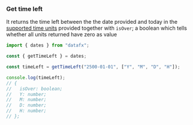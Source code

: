 ### Get time left

It returns the time left between the the date provided and today in the [supported time units](./index.md#supported-units) provided together with `isOver`; a boolean which tells whether all units returned have zero as value

```js
import { dates } from "datafx";

const { getTimeLeft } = dates;

const timeLeft = getTimeLeft("2500-01-01", ["Y", "M", "D", "H"]);

console.log(timeLeft);
// {
//   isOver: boolean;
//   Y: number;
//   M: number;
//   D: number;
//   H: number;
// };
```
